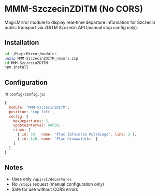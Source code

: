 # MMM-SzczecinZDITM (No CORS)

MagicMirror module to display real-time departure information for Szczecin public transport via ZDiTM Szczecin API (manual stop config only).

## Installation
```bash
cd ~/MagicMirror/modules
unzip MMM-SzczecinZDITM_nocors.zip
cd MMM-SzczecinZDITM
npm install
```

## Configuration
In `config/config.js`:

```js
{
  module: 'MMM-SzczecinZDITM',
  position: 'top_left',
  config: {
    maxDepartures: 5,
    updateInterval: 60000,
    stops: [
      { id: 50,  name: 'Plac Żołnierza Polskiego', line: 3 },
      { id: 120, name: 'Plac Grunwaldzki' }
    ]
  }
}
```

## Notes
- Uses only `/api/v1/departures`
- No `/stops` request (manual configuration only)
- Safe for use without CORS errors
